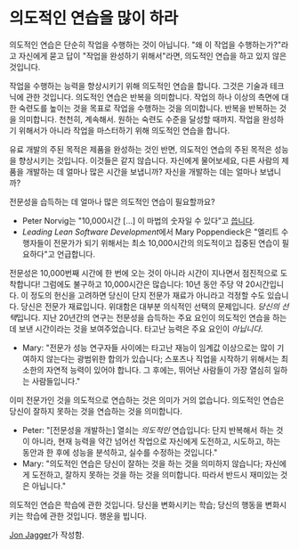 # 의도적인 연습을 많이 하라

의도적인 연습은 단순히 작업을 수행하는 것이 아닙니다. "왜 이 작업을 수행하는가?"라고 자신에게 묻고 답이 "작업을 완성하기 위해서"라면, 의도적인 연습을 하고 있지 않은 것입니다.

작업을 수행하는 능력을 향상시키기 위해 의도적인 연습을 합니다. 그것은 기술과 테크닉에 관한 것입니다. 의도적인 연습은 반복을 의미합니다. 작업의 하나 이상의 측면에 대한 숙련도를 높이는 것을 목표로 작업을 수행하는 것을 의미합니다. 반복을 반복하는 것을 의미합니다. 천천히, 계속해서. 원하는 숙련도 수준을 달성할 때까지. 작업을 완성하기 위해서가 아니라 작업을 마스터하기 위해 의도적인 연습을 합니다.

유료 개발의 주된 목적은 제품을 완성하는 것인 반면, 의도적인 연습의 주된 목적은 성능을 향상시키는 것입니다. 이것들은 같지 않습니다. 자신에게 물어보세요, 다른 사람의 제품을 개발하는 데 얼마나 많은 시간을 보냅니까? 자신을 개발하는 데는 얼마나 보냅니까?

전문성을 습득하는 데 얼마나 많은 의도적인 연습이 필요할까요?

- Peter Norvig는 "10,000시간 [...] 이 마법의 숫자일 수 있다"고 [씁니다](http://norvig.com/21-days.html).
- *Leading Lean Software Development*에서 Mary Poppendieck은 "엘리트 수행자들이 전문가가 되기 위해서는 최소 10,000시간의 의도적이고 집중된 연습이 필요하다"고 언급합니다.

전문성은 10,000번째 시간에 한 번에 오는 것이 아니라 시간이 지나면서 점진적으로 도착합니다! 그럼에도 불구하고 10,000시간은 많습니다: 10년 동안 주당 약 20시간입니다. 이 정도의 헌신을 고려하면 당신이 단지 전문가 재료가 아니라고 걱정할 수도 있습니다. 당신은 전문가 재료입니다. 위대함은 대부분 의식적인 선택의 문제입니다. *당신의 선택*입니다. 지난 20년간의 연구는 전문성을 습득하는 주요 요인이 의도적인 연습을 하는 데 보낸 시간이라는 것을 보여주었습니다. 타고난 능력은 주요 요인이 *아닙니다*.

- Mary: "전문가 성능 연구자들 사이에는 타고난 재능이 임계값 이상으로는 많이 기여하지 않는다는 광범위한 합의가 있습니다; 스포츠나 직업을 시작하기 위해서는 최소한의 자연적 능력이 있어야 합니다. 그 후에는, 뛰어난 사람들이 가장 열심히 일하는 사람들입니다."

이미 전문가인 것을 의도적으로 연습하는 것은 의미가 거의 없습니다. 의도적인 연습은 당신이 잘하지 못하는 것을 연습하는 것을 의미합니다.

- Peter: "[전문성을 개발하는] 열쇠는 *의도적인* 연습입니다: 단지 반복해서 하는 것이 아니라, 현재 능력을 약간 넘어선 작업으로 자신에게 도전하고, 시도하고, 하는 동안과 한 후에 성능을 분석하고, 실수를 수정하는 것입니다."
- Mary: "의도적인 연습은 당신이 잘하는 것을 하는 것을 의미하지 않습니다; 자신에게 도전하고, 잘하지 못하는 것을 하는 것을 의미합니다. 따라서 반드시 재미있는 것은 아닙니다."

의도적인 연습은 학습에 관한 것입니다. 당신을 변화시키는 학습; 당신의 행동을 변화시키는 학습에 관한 것입니다. 행운을 빕니다.

[Jon Jagger](http://programmer.97things.oreilly.com/wiki/index.php/Jon_Jagger)가 작성함.